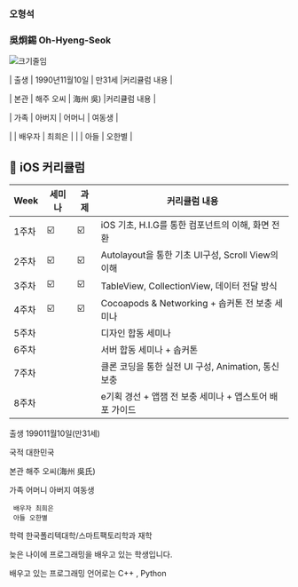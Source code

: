 ### 오형석 

### 吳炯錫 Oh-Hyeng-Seok

![크기줄임](https://user-images.githubusercontent.com/112455467/195647764-b70bb4d0-a6fd-4351-ac41-f14a7ac94123.jpg)


| 출생 | 1990년11월10일 | 만31세 |커리큘럼 내용 |

| 본관 | 해주 오씨 | 海州 吳) |커리큘럼 내용 |

| 가족 | 아버지 | 어머니 | 여동생 |

|    | 배우자 | 최희은 |
|    | 아들 | 오한별 |

##  🍎 iOS 커리큘럼

| Week | 세미나 | 과제 |커리큘럼 내용 |
| ------ | -- | -- |----------- |
| 1주차 | ☑️ | ☑️ | iOS 기초, H.I.G를 통한 컴포넌트의 이해, 화면 전환 |
| 2주차 | ☑️ | ☑️ | Autolayout을 통한 기초 UI구성, Scroll View의 이해 |
| 3주차 | ☑️ | ☑️ | TableView, CollectionView, 데이터 전달 방식 |
| 4주차 | ☑️ | ☑️ | Cocoapods & Networking + 솝커톤 전 보충 세미나 |
| 5주차 |  |  |디자인 합동 세미나 |
| 6주차 |  |  |서버 합동 세미나 + 솝커톤  |
| 7주차 |  |  |클론 코딩을 통한 실전 UI 구성, Animation, 통신 보충  |
| 8주차 |  |  |e기획 경선 + 앱잼 전 보충 세미나 + 앱스토어 배포 가이드  |







출생 199011월10일(만31세)

국적 대한민국

본관 해주 오씨(海州 吳氏)

가족 어머니 아버지 여동생 

     배우자 최희은 
     아들 오한별
     
     
학력 한국폴리텍대학/스마트팩토리학과 재학

늦은 나이에 프로그래밍을 배우고 있는 학생입니다.

배우고 있는 프로그래밍 언어로는 C++ , Python 
